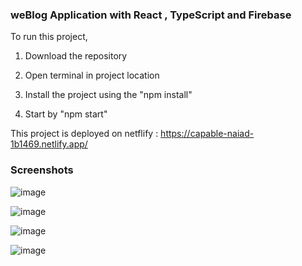 ### weBlog Application with React , TypeScript and Firebase

To  run this project, 

1) Download the repository


2) Open terminal in project location


3) Install the project using the "npm install"


4) Start by "npm start"

This project is deployed on netflify : https://capable-naiad-1b1469.netlify.app/


### Screenshots


![image](https://user-images.githubusercontent.com/58828312/212477020-8dae8a24-fb0f-45e8-a07c-3da6f5c78add.png)


![image](https://user-images.githubusercontent.com/58828312/212477220-c95277c6-ae86-4614-b3ac-a011b8fc47a5.png)


![image](https://user-images.githubusercontent.com/58828312/212477235-67c434a1-a8d2-4ee5-ab53-f340d5596e98.png)


![image](https://user-images.githubusercontent.com/58828312/212477287-5caf2c29-4bf3-46a9-9827-1be55ccd97fd.png)


